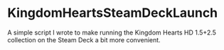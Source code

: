 # KingdomHeartsSteamDeckLaunch
A simple script I wrote to make running the Kingdom Hearts HD 1.5+2.5 collection on the Steam Deck a bit more convenient.
